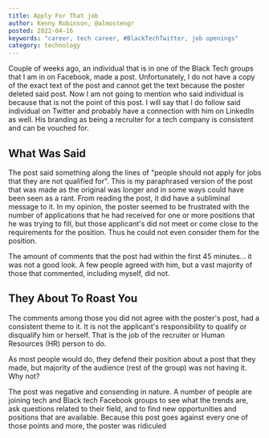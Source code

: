 ```yaml
---
title: Apply For That job
author: Kenny Robinson, @almostengr
posted: 2022-04-16
keywords: "career, tech career, #BlackTechTwitter, job openings"
category: technology
---
```


Couple of weeks ago, an individual that is in one of the Black Tech groups that I am in on 
Facebook, made a post. Unfortunately, I do not have a copy of the exact text of the post 
and cannot get the text because the poster deleted said post. Now I am not going to mention
who said individual is because that is not the point of this post. I will say that I do 
follow said individual on Twitter and probably have a connection with him on 
LinkedIn as well. His branding as being a recruiter for a tech company is consistent and 
can be vouched for.

## What Was Said

The post said 
something along the lines of "people should not apply for jobs that they are not qualified for". 
This is my paraphrased version of the post that was made as the original was longer and 
in some ways could have been seen as a rant.
From reading the post, it did have a subliminal message to it. In my opinion, the poster 
seemed to be frustrated with the number of applications that he had received for one or more 
positions that he was trying to fill, but those applicant's did not meet or come close 
to the requirements for the position. Thus he could not even consider them for the position.

The amount of comments that the post had within the first 45 minutes... it was not a good look. 
A few people agreed with him, but a vast majority of those that commented, including myself, 
did not. 

## They About To Roast You

The comments among those you did not agree with the poster's post, had a consistent theme
to it. It is not the applicant's responsibility to qualify or disqualify him or herself. 
That is the job of the recruiter or Human Resources (HR) person to do. 

As most people would do, they defend their position about a post that they made, but 
majority of the audience (rest of the group) was not having it. Why not? 

The post was negative and consending in nature. A number of people are joining tech 
and Black tech Facebook groups to see what the trends are, ask questions related to their 
field, and to find new opportunities and positions that are available. Because this post 
goes against every one of those points and more, the poster was ridiculed 
